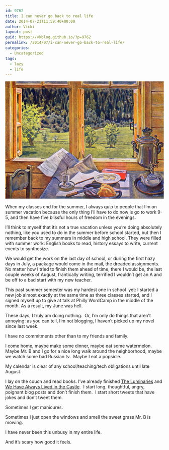```yaml
---
id: 9762
title: I can never go back to real life
date: 2014-07-21T11:59:40+00:00
author: Vicki
layout: post
guid: https://vkblog.github.io/?p=9762
permalink: /2014/07/i-can-never-go-back-to-real-life/
categories:
  - Uncategorized
tags:
  - lazy
  - life
---
```

[<img class="aligncenter wp-image-9763 size-medium" src="https://raw.githubusercontent.com/vkblog/vkblog.github.io/master/public/img/2014/07/Screen-Shot-2014-07-21-at-11.57.07-AM-580x372.png" alt="Screen Shot 2014-07-21 at 11.57.07 AM" width="580" height="372" />](https://raw.githubusercontent.com/vkblog/vkblog.github.io/master/public/img/2014/07/Screen-Shot-2014-07-21-at-11.57.07-AM.png)

When my classes end for the summer, I always quip to people that I&#8217;m on summer vacation because the only thing I&#8217;ll have to do now is go to work 9-5, and then have five blissful hours of freedom in the evenings.

I&#8217;ll think to myself that it&#8217;s not a true vacation unless you&#8217;re doing absolutely nothing, like you used to do in the summer before school started, but then I remember back to my summers in middle and high school. They were filled with summer work: English books to read, history essays to write, current events to synthesize.

We would get the work on the last day of school, or during the first hazy days in July, a package would come in the mail, the dreaded assignments. No matter how I tried to finish them ahead of time, there I would be, the last couple weeks of August, frantically writing, terrified I wouldn&#8217;t get an A and be off to a bad start with my new teacher.

This past summer semester was my hardest one in school  yet: I started a new job almost exactly at the same time as three classes started, and I signed myself up to give at talk at Philly WordCamp in the middle of the month. As a result, my June was hell.

These days, I truly am doing nothing.  Or, I&#8217;m only do things that aren&#8217;t annoying: as you can tell, I&#8217;m not blogging, I haven&#8217;t picked up my novel since last week.

I have no commitments other than to my friends and family.

I come home, maybe make some dinner, maybe eat some watermelon. Maybe Mr. B and I go for a nice long walk around the neighborhood, maybe we watch some bad Russian tv.  Maybe I eat a popsicle.

My calendar is clear of any school/teaching/tech obligations until late August.

I lay on the couch and read books. I&#8217;ve already finished <a href="https://www.goodreads.com/book/show/17333230-the-luminaries" target="_blank">The Luminaries</a> and <a href="https://www.goodreads.com/book/show/89724.We_Have_Always_Lived_in_the_Castle" target="_blank">We Have Always Lived in the Castle</a>.  I start long, thoughtful, angry, poignant blog posts and don&#8217;t finish them.  I start short tweets that have jokes and don&#8217;t tweet them.

Sometimes I get manicures.

Sometimes I just open the windows and smell the sweet grass Mr. B is mowing.

I have never been this unbusy in my entire life.

And it&#8217;s scary how good it feels.